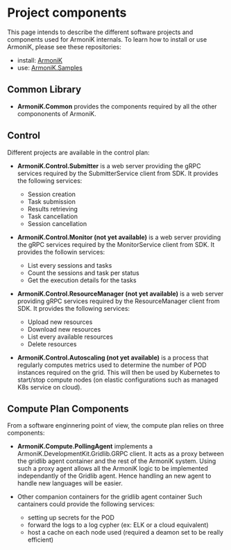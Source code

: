 

# Project components

This page intends to describe the different software projects and components used for ArmoniK internals. To learn how to install or use ArmoniK, please see these repositories:

  - install: [ArmoniK](https://github.com/aneoconsulting/armonik)
  - use: [ArmoniK.Samples](https://github.com/aneoconsulting/ArmoniK.Samples)


## Common Library

- **ArmoniK.Common** provides the components required by all the other compononents of ArmoniK.

## Control

Different projects are available in the control plan:

- **ArmoniK.Control.Submitter** is a web server providing the gRPC services required by the SubmitterService client from SDK. It provides the following services:

  - Session creation
  - Task submission
  - Results retrieving
  - Task cancellation
  - Session cancellation

- **ArmoniK.Control.Monitor (not yet available)** is a web server providing the gRPC services
required by the MonitorService client from SDK. It provides the followin services:

  - List every sessions and tasks
  - Count the sessions and task per status
  - Get the execution details for the tasks

- **ArmoniK.Control.ResourceManager (not yet available)** is a web server providing gRPC
services required by the ResourceManager client from SDK. It provides the following services:

  - Upload new resources
  - Download new resources
  - List every available resources
  -  Delete resources

- **ArmoniK.Control.Autoscaling (not yet available)** is a process that regularly computes metrics used to determine the number of POD instances required on the grid. This will then be used by Kubernetes to start/stop compute nodes (on elastic configurations such as managed K8s service on cloud).

## Compute Plan Components

From a software enginnering point of view, the compute plan relies on three components:

- **ArmoniK.Compute.PollingAgent** implements a ArmoniK.DevelopmentKit.Gridlib.GRPC client.
It acts as a proxy between the gridlib agent container and the rest of the ArmoniK system.
Using such a proxy agent allows all the ArmoniK logic to be implemented independantly of
the Gridlib agent. Hence handling an new agent to handle new languages will be easier.

- Other companion containers for the gridlib agent container Such cantainers could provide the following services:

  - setting up secrets for the POD
  - forward the logs to a log cypher (ex: ELK or a cloud equivalent)
  - host a cache on each node used (required a deamon set to be really efficient)
